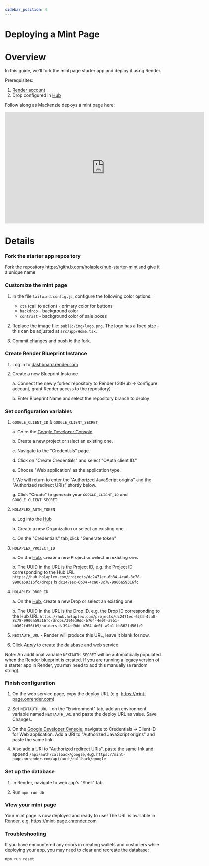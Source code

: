 ```yaml
---
sidebar_position: 6
---
```


Deploying a Mint Page
===============

Overview
========

In this guide, we'll fork the mint page starter app and deploy it using Render.

Prerequisites:
1. [Render account](https://render.com/)
2. Drop configured in [Hub](https://hub.holaplex.com/)

Follow along as Mackenzie deploys a mint page here:

<iframe src="https://www.loom.com/embed/7c637cf4aafa4d6e8081c5bf16026e00" width="640" height="360" frameborder="0" allow="autoplay; fullscreen; picture-in-picture" allowfullscreen></iframe>


Details
========

### Fork the starter app repository

Fork the repository https://github.com/holaplex/hub-starter-mint and give it a unique name

### Customize the mint page

1. In the file `tailwind.config.js`, configure the following color options:
    - `cta` (call to action) - primary color for buttons
    - `backdrop` - background color
    - `contrast` - background color of sale boxes

2. Replace the image file: `public/img/logo.png`. The logo has a fixed size - this can be adjusted at `src/app/Home.tsx`.

3. Commit changes and push to the fork.

### Create Render Blueprint Instance

1. Log in to [dashboard.render.com](dashboard.render.com)

2. Create a new Blueprint Instance

    a. Connect the newly forked repository to Render (GitHub -> Configure account, grant Render access to the repository)

    b. Enter Blueprint Name and select the repository branch to deploy

### Set configuration variables

1. `GOOGLE_CLIENT_ID` & `GOOGLE_CLIENT_SECRET`

    a.  Go to the [Google Developer Console](https://console.developers.google.com/).

    b. Create a new project or select an existing one.

    c. Navigate to the "Credentials" page.

    d. Click on "Create Credentials" and select "OAuth client ID."

    e. Choose "Web application" as the application type.

    f. We will return to enter the  "Authorized JavaScript origins" and the "Authorized redirect URIs" shortly below.

    g. Click "Create" to generate your `GOOGLE_CLIENT_ID` and `GOOGLE_CLIENT_SECRET`.

2. `HOLAPLEX_AUTH_TOKEN`

    a. Log into the [Hub](https://hub.holaplex.com/)

    b. Create a new Organization or select an existing one.

    c. On the "Credentials" tab, click "Generate token"

3. `HOLAPLEX_PROJECT_ID` 

    a. On the [Hub](https://hub.holaplex.com/), create a new Project or select an existing one.

    b. The UUID in the URL is the Project ID, e.g. the Project ID corresponding to the Hub URL `https://hub.holaplex.com/projects/dc2471ec-6b34-4ca0-8c78-9906a59316fc/drops` is `dc2471ec-6b34-4ca0-8c78-9906a59316fc`

4. `HOLAPLEX_DROP_ID`

    a. On the [Hub](https://hub.holaplex.com/), create a new Drop or select an existing one.

    b. The UUID in the URL is the Drop ID, e.g. the Drop ID corresponding to the Hub URL `https://hub.holaplex.com/projects/dc2471ec-6b34-4ca0-8c78-9906a59316fc/drops/394ed9dd-b764-4e0f-a9b1-bb362fd56fb9/holders` is `394ed9dd-b764-4e0f-a9b1-bb362fd56fb9`
    
5. `NEXTAUTH_URL` - Render will produce this URL, leave it blank for now.

6. Click *Apply* to create the database and web service

Note: An additional variable `NEXTAUTH_SECRET` will be automatically populated when the Render blueprint is created. If you are running a legacy version of a starter app in Render, you may need to add this manually (a random string).

### Finish configuration

1. On the web service page, copy the deploy URL (e.g. https://mint-page.onrender.com)

2. Set `NEXTAUTH_URL` - on the "Environment" tab, add an environment variable named `NEXTAUTH_URL` and paste the deploy URL as value. Save Changes.

3. On the [Google Developer Console](https://console.developers.google.com/), navigate to Credentials -> Client ID for Web application. Add a URI to "Authorized JavaScript origins" and paste the same link.

4. Also add a URI to "Authorized redirect URIs", paste the same link and append `/api/auth/callback/google`, e.g. `https://mint-page.onrender.com/api/auth/callback/google`



### Set up the database

1. In Render, navigate to web app's "Shell" tab.

2. Run `npm run db`

### View your mint page

Your mint page is now deployed and ready to use! The URL is available in Render, e.g. https://mint-page.onrender.com

### Troubleshooting

If you have encountered any errors in creating wallets and customers while deploying your app, you may need to clear and recreate the database:
```
npm run reset
```